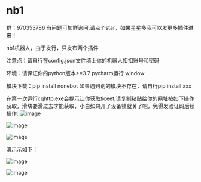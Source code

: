 # nb1
群：970353786   有问题可加群询问,请点个star，如果星星多我可以发更多插件进来！

nb1机器人，由于发行，只发布两个插件

注意点：请自行在config.json文件填上你的机器人扣扣账号和密码

环境：请保证你的python版本>=3.7 pycharm运行  window

模块下载：pip install nonebot 如果遇到别的模块不存在，请自行pip install xxx

在第一次运行cqhttp.exe会提示让你获取ticeet,请复制粘贴给你的网址按如下操作获取，滑块要滑过去才能获取，小白如果开了设备锁就关了吧，免得发验证码后续操作:
![image](https://user-images.githubusercontent.com/62045791/116995705-fb2a5380-ad0c-11eb-96e6-60b0b11e9427.png)

![image](https://user-images.githubusercontent.com/62045791/116994901-eef1c680-ad0b-11eb-82a7-90417a11b3a5.png)

![image](https://user-images.githubusercontent.com/62045791/116995616-ddf58500-ad0c-11eb-96da-f4e804a50ccf.png)

演示示如下：

![image](https://user-images.githubusercontent.com/62045791/116991680-830d5f00-ad07-11eb-9363-1a8c9ff94729.png)

![image](https://user-images.githubusercontent.com/62045791/116991701-8b659a00-ad07-11eb-8b14-80972571a6bc.png)
